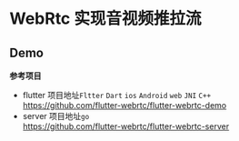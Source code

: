 # WebRtc 实现音视频推拉流

## Demo

**参考项目**

- flutter 项目地址``Fltter`` ``Dart`` ``ios`` ``Android`` ``web`` ``JNI`` ``C++``<br>
  https://github.com/flutter-webrtc/flutter-webrtc-demo
- server 项目地址``go`` <br>
  https://github.com/flutter-webrtc/flutter-webrtc-server

